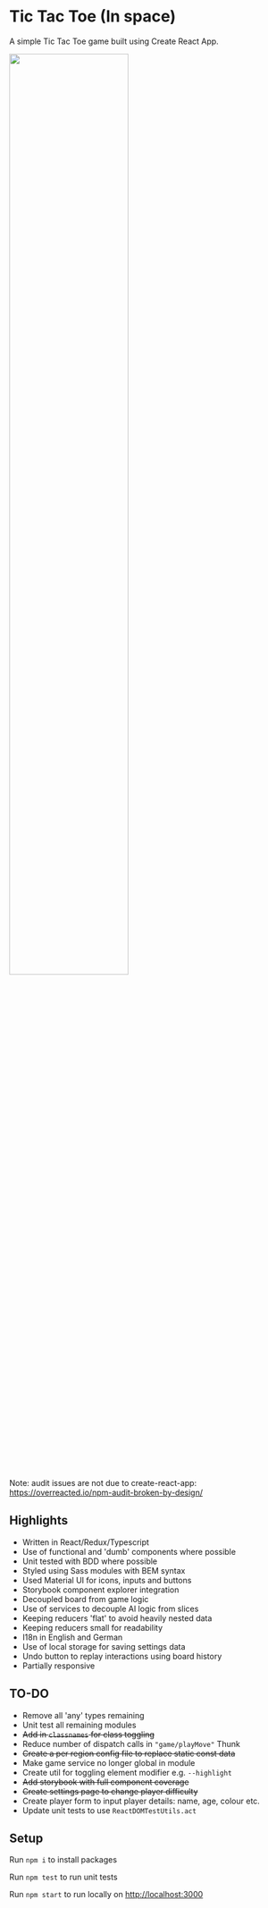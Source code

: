 # Tic Tac Toe (In space)

A simple Tic Tac Toe game built using Create React App.

<img src="https://github.com/rndware/tic-tac-toe-react/blob/master/media/play.gif" width="65%"/>

Note: audit issues are not due to create-react-app: https://overreacted.io/npm-audit-broken-by-design/

## Highlights

- Written in React/Redux/Typescript
- Use of functional and 'dumb' components where possible
- Unit tested with BDD where possible
- Styled using Sass modules with BEM syntax
- Used Material UI for icons, inputs and buttons
- Storybook component explorer integration
- Decoupled board from game logic
- Use of services to decouple AI logic from slices
- Keeping reducers 'flat' to avoid heavily nested data
- Keeping reducers small for readability 
- I18n in English and German
- Use of local storage for saving settings data
- Undo button to replay interactions using board history
- Partially responsive

## TO-DO

- Remove all 'any' types remaining
- Unit test all remaining modules
- ~~Add in `classnames` for class toggling~~
- Reduce number of dispatch calls in `"game/playMove"` Thunk
- ~~Create a per region config file to replace static const data~~
- Make game service no longer global in module
- Create util for toggling element modifier e.g. `--highlight`
- ~~Add storybook with full component coverage~~
- ~~Create settings page to change player difficulty~~
- Create player form to input player details: name, age, colour etc.
- Update unit tests to use `ReactDOMTestUtils.act`

## Setup

Run `npm i` to install packages

Run `npm test` to run unit tests

Run `npm start` to run locally on [http://localhost:3000](http://localhost:3000)
